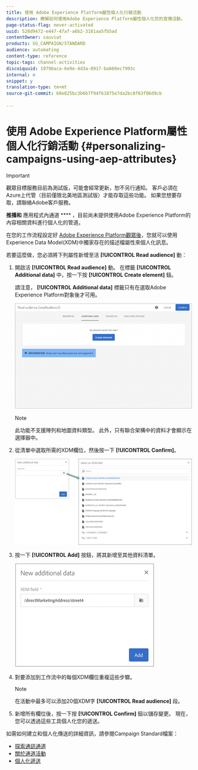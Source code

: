 ```yaml
---
title: 使用 Adobe Experience Platform屬性個人化行銷活動
description: 瞭解如何使用Adobe Experience Platform屬性個人化您的宣傳活動。
page-status-flag: never-activated
uuid: 528d9472-e447-47af-a6b2-3181aa5fb5ad
contentOwner: sauviat
products: SG_CAMPAIGN/STANDARD
audience: automating
content-type: reference
topic-tags: channel-activities
discoiquuid: 19796aca-6e9e-4d3a-8917-ba660ec7993c
internal: n
snippet: y
translation-type: tm+mt
source-git-commit: 68e825bc3b6b7f94f61875e7da2bc8f63f06d9cb

---
```



# 使用 Adobe Experience Platform屬性個人化行銷活動 {#personalizing-campaigns-using-aep-attributes}

>[!IMPORTANT]
>
>觀眾目標服務目前為測試版，可能會經常更新，恕不另行通知。 客戶必須在Azure上代管（目前僅限北美地區測試版）才能存取這些功能。 如果您想要存取，請聯絡Adobe客戶服務。
>
>**推播和** 應用程式內通道 **** ，目前尚未提供使用Adobe Experience Platform的內容相關資料進行個人化的管道。

在您的工作流程設定好 [Adobe Experience Platform觀眾後](../../audiences/using/aep-about-audience-destinations-service.md)，您就可以使用Experience Data Model(XDM)中獨家存在的描述檔屬性來個人化訊息。

若要這麼做，您必須將下列屬性新增至活 **[!UICONTROL Read audience]** 動：

1. 開啟活 **[!UICONTROL Read audience]** 動。 在標籤 **[!UICONTROL Additional data]** 中，按一下按 **[!UICONTROL Create element]** 鈕。

   請注意， **[!UICONTROL Additional data]** 標籤只有在選取Adobe Experience Platform對象後才可用。

   ![](assets/aep_wkf_readaudience_attributes.png)

   >[!NOTE]
   >
   >此功能不支援陣列和地圖資料類型。 此外，只有聯合架構中的資料才會顯示在選擇器中。

1. 從清單中選取所需的XDM欄位，然後按一下 **[!UICONTROL Confirm]**。

   ![](assets/aep_wkf_readaudience_perso1.png)

1. 按一下 **[!UICONTROL Add]** 按鈕，將其新增至其他資料清單。

   ![](assets/aep_wkf_readaudience_perso3.png)

1. 對要添加到工作流中的每個XDM欄位重複這些步驟。

   >[!NOTE]
   >
   >在活動中最多可以添加20個XDM字 **[!UICONTROL Read audience]** 段。

1. 新增所有欄位後，按一下按 **[!UICONTROL Confirm]** 鈕以儲存變更。 現在，您可以透過這些工具個人化您的遞送。

如需如何建立和個人化傳送的詳細資訊，請參閱Campaign Standard檔案：

* [探索通訊通道](../../channels/using/get-started-communication-channels.md)
* [關於通道活動](../../automating/using/about-channel-activities.md)
* [個人化遞送](../../designing/using/personalization.md)
